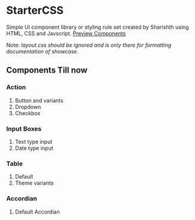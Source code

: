 # StarterCSS
Simple UI component library or styling rule set created by Sharishth using HTML, CSS and Javscript.
[Preview Components](https://sharishth.github.io/startercss/) 

Note: _layout.css should be ignored and is only there for formatting documentation of showcase._

## Components Till now
### Action
  1. Button and variants
  2. Dropdown
  3. Checkbox
### Input Boxes
  1. Text type input
  2. Date type input

### Table
  1. Default
  2. Theme variants

### Accordian
  1. Default Accordian
